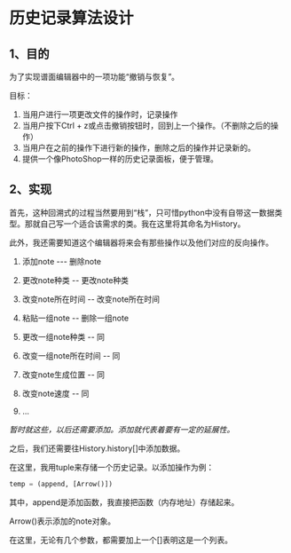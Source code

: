 # 历史记录算法设计

## 1、目的

为了实现谱面编辑器中的一项功能“撤销与恢复”。

目标：

1. 当用户进行一项更改文件的操作时，记录操作
2. 当用户按下Ctrl + z或点击撤销按钮时，回到上一个操作。（不删除之后的操作）
3. 当用户在之前的操作下进行新的操作，删除之后的操作并记录新的。
4. 提供一个像PhotoShop一样的历史记录面板，便于管理。

## 2、实现

首先，这种回溯式的过程当然要用到“栈”，只可惜python中没有自带这一数据类型。那就自己写一个适合该需求的类。我在这里将其命名为History。

此外，我还需要知道这个编辑器将来会有那些操作以及他们对应的反向操作。

1. 添加note --- 删除note
2. 更改note种类 -- 更改note种类
3. 改变note所在时间 -- 改变note所在时间
4. 粘贴一组note -- 删除一组note
5. 更改一组note种类 -- 同
6. 改变一组note所在时间 -- 同
7. 改变note生成位置 -- 同
8. 改变note速度 -- 同

9. ...

*暂时就这些，以后还需要添加。添加就代表着要有一定的延展性。*

之后，我们还需要往History.history[]中添加数据。

在这里，我用tuple来存储一个历史记录。以添加操作为例：

```python
temp = (append, [Arrow()])
```

其中，append是添加函数，我直接把函数（内存地址）存储起来。

Arrow()表示添加的note对象。

在这里，无论有几个参数，都需要加上一个[]表明这是一个列表。

